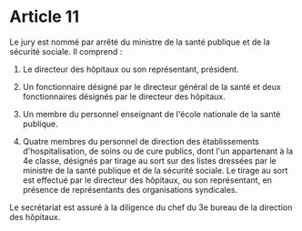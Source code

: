 # Article 11

Le jury est nommé par arrêté du ministre de la santé publique et de la sécurité sociale. Il comprend :

1) Le directeur des hôpitaux ou son représentant, président.

2) Un fonctionnaire désigné par le directeur général de la santé et deux fonctionnaires désignés par le directeur des hôpitaux.

3) Un membre du personnel enseignant de l'école nationale de la santé publique.

4) Quatre membres du personnel de direction des établissements d'hospitalisation, de soins ou de cure publics, dont l'un appartenant à la 4e classe, désignés par tirage au sort sur des listes dressées par le ministre de la santé publique et de la sécurité sociale. Le tirage au sort est effectué par le directeur des hôpitaux, ou son représentant, en présence de représentants des organisations syndicales.

Le secrétariat est assuré à la diligence du chef du 3e bureau de la direction des hôpitaux.
